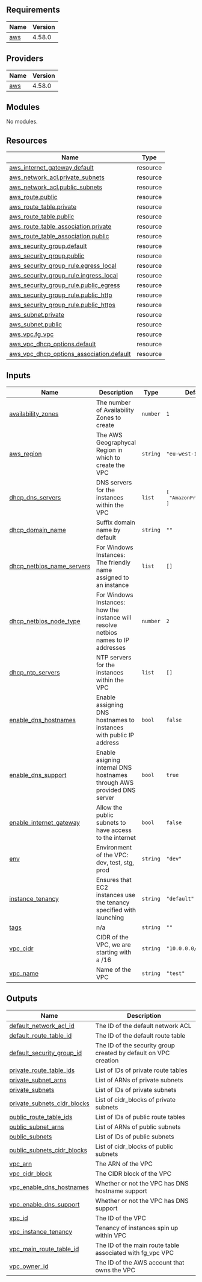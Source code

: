 <!-- BEGIN_TF_DOCS -->
## Requirements

| Name | Version |
|------|---------|
| <a name="requirement_aws"></a> [aws](#requirement\_aws) | 4.58.0 |

## Providers

| Name | Version |
|------|---------|
| <a name="provider_aws"></a> [aws](#provider\_aws) | 4.58.0 |

## Modules

No modules.

## Resources

| Name | Type |
|------|------|
| [aws_internet_gateway.default](https://registry.terraform.io/providers/hashicorp/aws/4.58.0/docs/resources/internet_gateway) | resource |
| [aws_network_acl.private_subnets](https://registry.terraform.io/providers/hashicorp/aws/4.58.0/docs/resources/network_acl) | resource |
| [aws_network_acl.public_subnets](https://registry.terraform.io/providers/hashicorp/aws/4.58.0/docs/resources/network_acl) | resource |
| [aws_route.public](https://registry.terraform.io/providers/hashicorp/aws/4.58.0/docs/resources/route) | resource |
| [aws_route_table.private](https://registry.terraform.io/providers/hashicorp/aws/4.58.0/docs/resources/route_table) | resource |
| [aws_route_table.public](https://registry.terraform.io/providers/hashicorp/aws/4.58.0/docs/resources/route_table) | resource |
| [aws_route_table_association.private](https://registry.terraform.io/providers/hashicorp/aws/4.58.0/docs/resources/route_table_association) | resource |
| [aws_route_table_association.public](https://registry.terraform.io/providers/hashicorp/aws/4.58.0/docs/resources/route_table_association) | resource |
| [aws_security_group.default](https://registry.terraform.io/providers/hashicorp/aws/4.58.0/docs/resources/security_group) | resource |
| [aws_security_group.public](https://registry.terraform.io/providers/hashicorp/aws/4.58.0/docs/resources/security_group) | resource |
| [aws_security_group_rule.egress_local](https://registry.terraform.io/providers/hashicorp/aws/4.58.0/docs/resources/security_group_rule) | resource |
| [aws_security_group_rule.ingress_local](https://registry.terraform.io/providers/hashicorp/aws/4.58.0/docs/resources/security_group_rule) | resource |
| [aws_security_group_rule.public_egress](https://registry.terraform.io/providers/hashicorp/aws/4.58.0/docs/resources/security_group_rule) | resource |
| [aws_security_group_rule.public_http](https://registry.terraform.io/providers/hashicorp/aws/4.58.0/docs/resources/security_group_rule) | resource |
| [aws_security_group_rule.public_https](https://registry.terraform.io/providers/hashicorp/aws/4.58.0/docs/resources/security_group_rule) | resource |
| [aws_subnet.private](https://registry.terraform.io/providers/hashicorp/aws/4.58.0/docs/resources/subnet) | resource |
| [aws_subnet.public](https://registry.terraform.io/providers/hashicorp/aws/4.58.0/docs/resources/subnet) | resource |
| [aws_vpc.fg_vpc](https://registry.terraform.io/providers/hashicorp/aws/4.58.0/docs/resources/vpc) | resource |
| [aws_vpc_dhcp_options.default](https://registry.terraform.io/providers/hashicorp/aws/4.58.0/docs/resources/vpc_dhcp_options) | resource |
| [aws_vpc_dhcp_options_association.default](https://registry.terraform.io/providers/hashicorp/aws/4.58.0/docs/resources/vpc_dhcp_options_association) | resource |

## Inputs

| Name | Description | Type | Default | Required |
|------|-------------|------|---------|:--------:|
| <a name="input_availability_zones"></a> [availability\_zones](#input\_availability\_zones) | The number of Availability Zones to create | `number` | `1` | no |
| <a name="input_aws_region"></a> [aws\_region](#input\_aws\_region) | The AWS Geographycal Region in which to create the VPC | `string` | `"eu-west-1"` | no |
| <a name="input_dhcp_dns_servers"></a> [dhcp\_dns\_servers](#input\_dhcp\_dns\_servers) | DNS servers for the instances within the VPC | `list` | <pre>[<br>  "AmazonProvidedDNS"<br>]</pre> | no |
| <a name="input_dhcp_domain_name"></a> [dhcp\_domain\_name](#input\_dhcp\_domain\_name) | Suffix domain name by default | `string` | `""` | no |
| <a name="input_dhcp_netbios_name_servers"></a> [dhcp\_netbios\_name\_servers](#input\_dhcp\_netbios\_name\_servers) | For Windows Instances: The friendly name assigned to an instance | `list` | `[]` | no |
| <a name="input_dhcp_netbios_node_type"></a> [dhcp\_netbios\_node\_type](#input\_dhcp\_netbios\_node\_type) | For Windows Instances: how the instance will resolve netbios names to IP addresses | `number` | `2` | no |
| <a name="input_dhcp_ntp_servers"></a> [dhcp\_ntp\_servers](#input\_dhcp\_ntp\_servers) | NTP servers for the instances within the VPC | `list` | `[]` | no |
| <a name="input_enable_dns_hostnames"></a> [enable\_dns\_hostnames](#input\_enable\_dns\_hostnames) | Enable assigning DNS hostnames to instances with public IP address | `bool` | `false` | no |
| <a name="input_enable_dns_support"></a> [enable\_dns\_support](#input\_enable\_dns\_support) | Enable asigning internal DNS hostnames through AWS provided DNS server | `bool` | `true` | no |
| <a name="input_enable_internet_gateway"></a> [enable\_internet\_gateway](#input\_enable\_internet\_gateway) | Allow the public subnets to have access to the internet | `bool` | `false` | no |
| <a name="input_env"></a> [env](#input\_env) | Environment of the VPC: dev, test, stg, prod | `string` | `"dev"` | no |
| <a name="input_instance_tenancy"></a> [instance\_tenancy](#input\_instance\_tenancy) | Ensures that EC2 instances use the tenancy specified with launching | `string` | `"default"` | no |
| <a name="input_tags"></a> [tags](#input\_tags) | n/a | `string` | `""` | no |
| <a name="input_vpc_cidr"></a> [vpc\_cidr](#input\_vpc\_cidr) | CIDR of the VPC, we are starting with a /16 | `string` | `"10.0.0.0/16"` | no |
| <a name="input_vpc_name"></a> [vpc\_name](#input\_vpc\_name) | Name of the VPC | `string` | `"test"` | no |

## Outputs

| Name | Description |
|------|-------------|
| <a name="output_default_network_acl_id"></a> [default\_network\_acl\_id](#output\_default\_network\_acl\_id) | The ID of the default network ACL |
| <a name="output_default_route_table_id"></a> [default\_route\_table\_id](#output\_default\_route\_table\_id) | The ID of the default route table |
| <a name="output_default_security_group_id"></a> [default\_security\_group\_id](#output\_default\_security\_group\_id) | The ID of the security group created by default on VPC creation |
| <a name="output_private_route_table_ids"></a> [private\_route\_table\_ids](#output\_private\_route\_table\_ids) | List of IDs of private route tables |
| <a name="output_private_subnet_arns"></a> [private\_subnet\_arns](#output\_private\_subnet\_arns) | List of ARNs of private subnets |
| <a name="output_private_subnets"></a> [private\_subnets](#output\_private\_subnets) | List of IDs of private subnets |
| <a name="output_private_subnets_cidr_blocks"></a> [private\_subnets\_cidr\_blocks](#output\_private\_subnets\_cidr\_blocks) | List of cidr\_blocks of private subnets |
| <a name="output_public_route_table_ids"></a> [public\_route\_table\_ids](#output\_public\_route\_table\_ids) | List of IDs of public route tables |
| <a name="output_public_subnet_arns"></a> [public\_subnet\_arns](#output\_public\_subnet\_arns) | List of ARNs of public subnets |
| <a name="output_public_subnets"></a> [public\_subnets](#output\_public\_subnets) | List of IDs of public subnets |
| <a name="output_public_subnets_cidr_blocks"></a> [public\_subnets\_cidr\_blocks](#output\_public\_subnets\_cidr\_blocks) | List of cidr\_blocks of public subnets |
| <a name="output_vpc_arn"></a> [vpc\_arn](#output\_vpc\_arn) | The ARN of the VPC |
| <a name="output_vpc_cidr_block"></a> [vpc\_cidr\_block](#output\_vpc\_cidr\_block) | The CIDR block of the VPC |
| <a name="output_vpc_enable_dns_hostnames"></a> [vpc\_enable\_dns\_hostnames](#output\_vpc\_enable\_dns\_hostnames) | Whether or not the VPC has DNS hostname support |
| <a name="output_vpc_enable_dns_support"></a> [vpc\_enable\_dns\_support](#output\_vpc\_enable\_dns\_support) | Whether or not the VPC has DNS support |
| <a name="output_vpc_id"></a> [vpc\_id](#output\_vpc\_id) | The ID of the VPC |
| <a name="output_vpc_instance_tenancy"></a> [vpc\_instance\_tenancy](#output\_vpc\_instance\_tenancy) | Tenancy of instances spin up within VPC |
| <a name="output_vpc_main_route_table_id"></a> [vpc\_main\_route\_table\_id](#output\_vpc\_main\_route\_table\_id) | The ID of the main route table associated with fg\_vpc VPC |
| <a name="output_vpc_owner_id"></a> [vpc\_owner\_id](#output\_vpc\_owner\_id) | The ID of the AWS account that owns the VPC |
<!-- END_TF_DOCS -->
